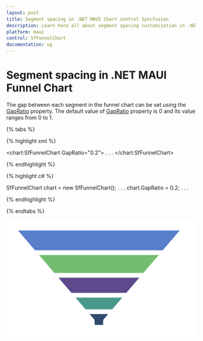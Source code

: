 ```yaml
---
layout: post
title: Segment spacing in .NET MAUI Chart control Syncfusion
description: Learn here all about segment spacing customization in .NET MAUI Chart (SfFunnelChart), its elements and more.
platform: maui
control: SfFunnelChart
documentation: ug
---
```


# Segment spacing in .NET MAUI Funnel Chart

The gap between each segment in the funnel chart can be set using the [GapRatio](https://help.syncfusion.com/cr/maui/Syncfusion.Maui.Charts.SfFunnelChart.html#Syncfusion_Maui_Charts_SfFunnelChart_GapRatio) property. The default value of [GapRatio](https://help.syncfusion.com/cr/maui/Syncfusion.Maui.Charts.SfFunnelChart.html#Syncfusion_Maui_Charts_SfFunnelChart_GapRatio) property is 0 and its value ranges from 0 to 1.

{% tabs %}

{% highlight xml %}

<chart:SfFunnelChart GapRatio="0.2">
. . .
</chart:SfFunnelChart>

{% endhighlight %}

{% highlight c# %}

SfFunnelChart chart = new SfFunnelChart();
. . .
chart.GapRatio = 0.2;
. . .

{% endhighlight %}

{% endtabs %}

![Segment spacing in MAUI Chart](Segment_Spacing_images/MAUI_spacing_chart.png)
